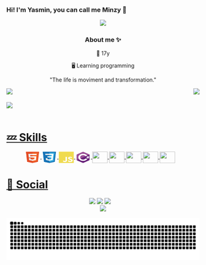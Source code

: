 ### Hi! I'm Yasmin, you can call me Minzy 👋



<div align="center">
  
<img src="https://raw.githubusercontent.com/innng/innng/master/assets/kyubey.gif" height="40" />

 <h3 align ="center"> <strong> About me ✨ </strong> </h3> 

</div>






 
<div align="center">
<p align=""> 🎉 17y </p>
<p align="">🖥️ Learning programming </p>
<p align=""> "The life is moviment and transformation."</p>
</div>





<div align="left">
  <a href="https://github.com/Minzyx">
 <img align= "right" height=300em src="https://i.pinimg.com/736x/b9/c1/be/b9c1bee095f7474265a6e0447a31e681.jpg">

![](https://github-readme-stats.vercel.app/api?username=Minzyx&theme=dark&hide_border=false&include_all_commits=false&count_private=false)<br/><br>
![](https://github-readme-stats.vercel.app/api/top-langs/?username=Minzyx&theme=dark&hide_border=false&include_all_commits=false&count_private=false&layout=compact)<br>
<br>
</div>



# 💤 Skills
<div align="center">
  <img align="center" height="30" width="40" src="https://raw.githubusercontent.com/devicons/devicon/master/icons/html5/html5-original.svg">
  <img align="center" height="30" width="40" src="https://raw.githubusercontent.com/devicons/devicon/master/icons/css3/css3-original.svg">
  <img align="center" height="30" width="40" src="https://raw.githubusercontent.com/devicons/devicon/master/icons/javascript/javascript-plain.svg">
  <img align="center" height="30" width="40" src="https://raw.githubusercontent.com/devicons/devicon/master/icons/csharp/csharp-original.svg">
  <img align="center" height="30" width="40" src="https://cdn.jsdelivr.net/gh/devicons/devicon/icons/figma/figma-original.svg"/>
  <img align="center" height="30" width="40" src="https://cdn.simpleicons.org/git/F05032"/>
  <img align="center" height="30" width="40" src="https://cdn.simpleicons.org/unity/FFFFFF"/>
  <img align="center" height="30" width="40" src="https://skillicons.dev/icons?i=ai"/>
  <img align="center" height="30" width="40" src="https://skillicons.dev/icons?i=ps" height="40"/>
</div>


# 🏁 Social
  <div align= "center"> 
  <a href="https://instagram.com/yasmrqz" target="_blank"><img src="https://img.shields.io/badge/-Instagram-%23E4405F?style=for-the-badge&logo=instagram&logoColor=white" target="_blank"></a>
 <a href="https://discord.com/channels/@me" target="_blank"><img src="https://img.shields.io/badge/Discord-7289DA?style=for-the-badge&logo=discord&logoColor=white" target="_blank"></a> 
  <a href = "mailto:minzybtw@gmail.com"><img src="https://img.shields.io/badge/-Gmail-%23333?style=for-the-badge&logo=gmail&logoColor=white" target="_blank"></a>
</div>





<div align= "center">
    <img height="180em" src="https://i.pinimg.com/originals/9a/16/cf/9a16cf53c2b1b7aebbab18279604a269.gif"/>




</div>


![Snake animation](https://github.com/Pleiterson/Pleiterson/blob/output/github-contribution-grid-snake.svg)
